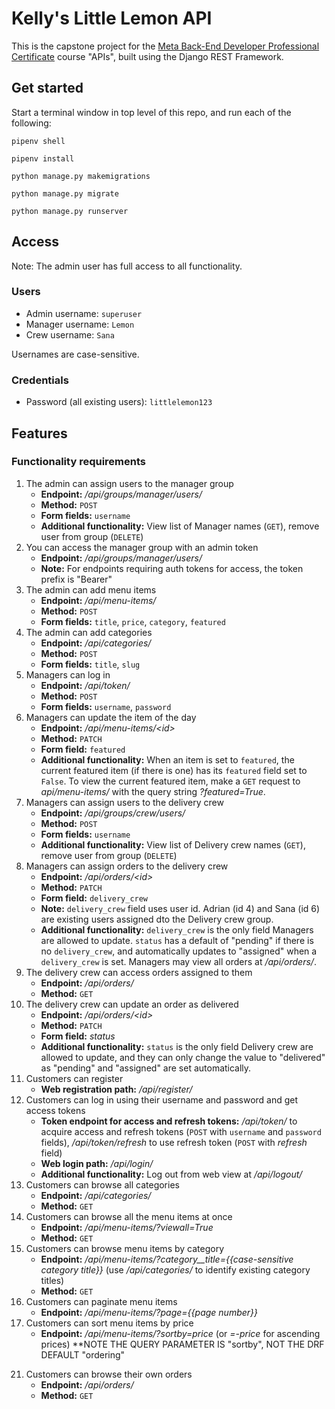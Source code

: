 # Kelly's Little Lemon API

This is the capstone project for the [Meta Back-End Developer Professional Certificate](https://www.coursera.org/professional-certificates/meta-back-end-developer) course "APIs", built using the Django REST Framework.

## Get started

Start a terminal window in top level of this repo, and run each of the following:

`pipenv shell`

`pipenv install`

`python manage.py makemigrations`

`python manage.py migrate`

`python manage.py runserver`

## Access

Note: The admin user has full access to all functionality.

### Users
- Admin username: `superuser`
- Manager username: `Lemon`
- Crew username: `Sana`

Usernames are case-sensitive.

### Credentials
- Password (all existing users): `littlelemon123`

## Features
### Functionality requirements

1.	The admin can assign users to the manager group
    - **Endpoint:** */api/groups/manager/users/*
    - **Method:** `POST`
    - **Form fields:** `username`
    - **Additional functionality:** View list of Manager names (`GET`), remove user from group (`DELETE`)
2.	You can access the manager group with an admin token
    - **Endpoint:** */api/groups/manager/users/*
    - **Note:** For endpoints requiring auth tokens for access, the token prefix is "Bearer"
3.	The admin can add menu items
    - **Endpoint:** */api/menu-items/*
    - **Method:** `POST`
    - **Form fields:** `title`, `price`, `category`, `featured`
4.	The admin can add categories
    - **Endpoint:** */api/categories/*
    - **Method:** `POST`
    - **Form fields:** `title`, `slug`
5.	Managers can log in 
    - **Endpoint:** */api/token/*
    - **Method:** `POST`
    - **Form fields:** `username`, `password`
6.	Managers can update the item of the day
    - **Endpoint:** */api/menu-items/<id\>*
    - **Method:** `PATCH`
    - **Form field:** `featured`
    - **Additional functionality:** When an item is set to `featured`, the current featured item (if there is one) has its `featured` field set to `False`. To view the current featured item, make a `GET` request to *api/menu-items/* with the query string *?featured=True*.
7.	Managers can assign users to the delivery crew
    - **Endpoint:** */api/groups/crew/users/*
    - **Method:** `POST`
    - **Form fields:** `username`
    - **Additional functionality:** View list of Delivery crew names (`GET`), remove user from group (`DELETE`)
8.	Managers can assign orders to the delivery crew
    - **Endpoint:** */api/orders/<id\>*
    - **Method:** `PATCH`
    - **Form field:** `delivery_crew`
    - **Note:** `delivery_crew` field uses user id. Adrian (id 4) and Sana (id 6) are existing users assigned dto the Delivery crew group. 
    - **Additional functionality:** `delivery_crew` is the only field Managers are allowed to update. `status` has a default of "pending" if there is no `delivery_crew`, and automatically updates to "assigned" when a `delivery_crew` is set. Managers may view all orders at */api/orders/*.
9.	The delivery crew can access orders assigned to them
    - **Endpoint:** */api/orders/*
    - **Method:** `GET`
10. The delivery crew can update an order as delivered
    - **Endpoint:** */api/orders/<id\>*
    - **Method:** `PATCH`
    - **Form field:** *status*
    - **Additional functionality:** `status` is the only field Delivery crew are allowed to update, and they can only change the value to "delivered" as "pending" and "assigned" are set automatically.
11. Customers can register
    - **Web registration path:** */api/register/*
12. Customers can log in using their username and password and get access tokens
    - **Token endpoint for access and refresh tokens:** */api/token/* to acquire access and refresh tokens (`POST` with `username` and `password` fields), */api/token/refresh* to use refresh token (`POST` with *refresh* field)
    - **Web login path:** */api/login/*
    - **Additional functionality:** Log out from web view at */api/logout/*
13. Customers can browse all categories
    - **Endpoint:** */api/categories/*
    - **Method:** `GET`
14. Customers can browse all the menu items at once
    - **Endpoint:** */api/menu-items/?viewall=True*
    - **Method:** `GET`
15. Customers can browse menu items by category
    - **Endpoint:** */api/menu-items/?category__title={{case-sensitive category title}}* (use */api/categories/* to identify existing category titles)
    - **Method:** `GET`
16. Customers can paginate menu items
    - **Endpoint:** */api/menu-items/?page={{page number}}*
17. Customers can sort menu items by price
    - **Endpoint:** */api/menu-items/?sortby=price* (or *=-price* for ascending prices) **NOTE THE QUERY PARAMETER IS "sortby", NOT THE DRF DEFAULT "ordering"
<!-- 18. Customers can add menu items to the cart -->
<!-- 19. Customers can access previously added items in the cart -->
<!-- 20. Customers can place orders -->
21. Customers can browse their own orders
    - **Endpoint:** */api/orders/*
    - **Method:** `GET`